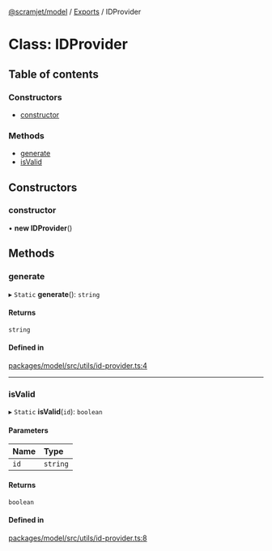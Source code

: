 [@scramjet/model](../README.md) / [Exports](../modules.md) / IDProvider

# Class: IDProvider

## Table of contents

### Constructors

- [constructor](idprovider.md#constructor)

### Methods

- [generate](idprovider.md#generate)
- [isValid](idprovider.md#isvalid)

## Constructors

### constructor

• **new IDProvider**()

## Methods

### generate

▸ `Static` **generate**(): `string`

#### Returns

`string`

#### Defined in

[packages/model/src/utils/id-provider.ts:4](https://github.com/scramjetorg/transform-hub/blob/HEAD/packages/model/src/utils/id-provider.ts#L4)

___

### isValid

▸ `Static` **isValid**(`id`): `boolean`

#### Parameters

| Name | Type |
| :------ | :------ |
| `id` | `string` |

#### Returns

`boolean`

#### Defined in

[packages/model/src/utils/id-provider.ts:8](https://github.com/scramjetorg/transform-hub/blob/HEAD/packages/model/src/utils/id-provider.ts#L8)
